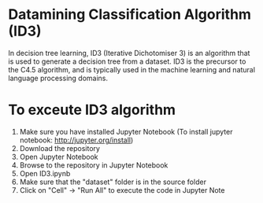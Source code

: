 # Datamining Classification Algorithm (ID3)
In decision tree learning, ID3 (Iterative Dichotomiser 3) is an algorithm that is used to generate a decision tree from a dataset. ID3 is the precursor to the C4.5 algorithm, and is typically used in the machine learning and natural language processing domains.

# To exceute ID3 algorithm
  1. Make sure you have installed Jupyter Notebook (To install jupyter notebook: http://jupyter.org/install)
  2. Download the repository
  3. Open Jupyter Notebook
  4. Browse to the repository in Jupyter Notebook
  5. Open ID3.ipynb
  3. Make sure that the "dataset" folder is in the source folder
  4. Click on "Cell" -> "Run All"  to execute the code in Jupyter Note
